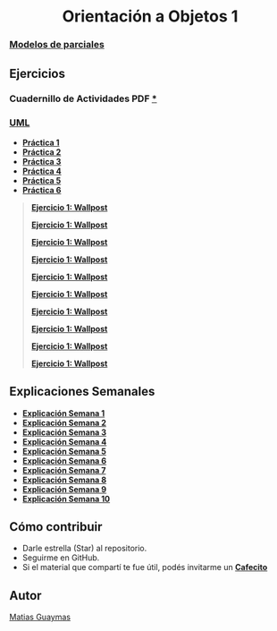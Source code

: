 <h1 align="center"> Orientación a Objetos 1 </h1>

### [**Modelos de parciales**](https://github.com/MatiasGuaymas/OO1/tree/main/Parciales)

## Ejercicios
### Cuadernillo de Actividades PDF [*](https://github.com/MatiasGuaymas/OO1/blob/main/Cuadernillo%20de%20actividades%202024%20-%20PUBLICO.pdf)
### [**UML**](https://github.com/MatiasGuaymas/OO1/tree/main/UML)
* [**Práctica 1**](https://github.com/MatiasGuaymas/ISO/tree/main/Resoluciones/Practica-1)
* [**Práctica 2**](https://github.com/MatiasGuaymas/ISO/tree/main/Resoluciones/Practica-2)
* [**Práctica 3**](https://github.com/MatiasGuaymas/ISO/tree/main/Resoluciones/Practica-3)
* [**Práctica 4**](https://github.com/MatiasGuaymas/ISO/tree/main/Resoluciones/Practica-4)
* [**Práctica 5**](https://github.com/MatiasGuaymas/ISO/tree/main/Resoluciones/Practica-5)
* [**Práctica 6**](https://github.com/MatiasGuaymas/ISO/tree/main/Resoluciones/Practica-6)

> [**Ejercicio 1: Wallpost**](https://github.com/MatiasGuaymas/OO1/tree/main/01-Ejercicio1/ejercicio1/src)
>
> [**Ejercicio 1: Wallpost**](https://github.com/MatiasGuaymas/OO1/tree/main/02-Ejercicio2/ejercicio2/src)
>
> [**Ejercicio 1: Wallpost**](https://github.com/MatiasGuaymas/OO1/tree/main/03-Ejercicio3/src)
>
> [**Ejercicio 1: Wallpost**](https://github.com/MatiasGuaymas/OO1/tree/main/04-Ejercicio4/src)
>
> [**Ejercicio 1: Wallpost**](https://github.com/MatiasGuaymas/OO1/tree/main/05-Ejercicio5/src)
>
> [**Ejercicio 1: Wallpost**](https://github.com/MatiasGuaymas/OO1/tree/main/06-Ejercicio6/src)
>
> [**Ejercicio 1: Wallpost**](https://github.com/MatiasGuaymas/OO1/tree/main/07-Ejercicio7/src)
>
> [**Ejercicio 1: Wallpost**](https://github.com/MatiasGuaymas/OO1/tree/main/08-Ejercicio8/src)
>
> [**Ejercicio 1: Wallpost**](https://github.com/MatiasGuaymas/OO1/tree/main/09-Ejercicio9/src)
>
> [**Ejercicio 1: Wallpost**](https://github.com/MatiasGuaymas/OO1/tree/main/10-Ejercicio10/src)

## Explicaciones Semanales
* [**Explicación Semana 1**](https://github.com/MatiasGuaymas/ISO/blob/main/Explicaciones/Explicacion%20de%20P1.pdf)
* [**Explicación Semana 2**](https://github.com/MatiasGuaymas/ISO/blob/main/Explicaciones/Explicacion%20de%20P2.pdf)
* [**Explicación Semana 3**](https://github.com/MatiasGuaymas/ISO/blob/main/Explicaciones/Explicacion%20de%20P3.pdf)
* [**Explicación Semana 4**](https://github.com/MatiasGuaymas/ISO/blob/main/Explicaciones/Explicacion%20de%20P4.pdf)
* [**Explicación Semana 5**](https://github.com/MatiasGuaymas/ISO/blob/main/Explicaciones/Explicacion%20de%20P5.pdf)
* [**Explicación Semana 6**](https://github.com/MatiasGuaymas/ISO/blob/main/Explicaciones/Explicacion%20de%20P6.pdf)
* [**Explicación Semana 7**](https://github.com/MatiasGuaymas/ISO/blob/main/Explicaciones/Explicacion%20de%20P6.pdf)
* [**Explicación Semana 8**](https://github.com/MatiasGuaymas/ISO/blob/main/Explicaciones/Explicacion%20de%20P6.pdf)
* [**Explicación Semana 9**](https://github.com/MatiasGuaymas/ISO/blob/main/Explicaciones/Explicacion%20de%20P6.pdf)
* [**Explicación Semana 10**](https://github.com/MatiasGuaymas/ISO/blob/main/Explicaciones/Explicacion%20de%20P6.pdf)

## Cómo contribuir
* Darle estrella (Star) al repositorio.
* Seguirme en GitHub.
* Si el material que compartí te fue útil, podés invitarme un **[Cafecito](https://cafecito.app/matiasguaymas)**

## Autor

[Matias Guaymas](https://www.linkedin.com/in/matiasguaymas/)
